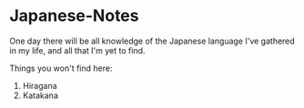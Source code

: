 # Japanese-Notes
One day there will be all knowledge of the Japanese language I've gathered in my life, and all that I'm yet to find.

Things you won't find here:
1. Hiragana
2. Katakana
